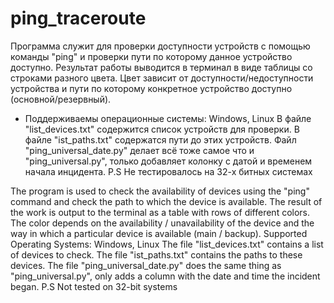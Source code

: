 # ping_traceroute
Программа служит для проверки доступности устройств с помощью команды "ping" и проверки пути по которому данное устройство доступно. Результат работы выводится в терминал в виде таблицы со строками разного цвета. Цвет зависит от доступности/недоступности устройства и пути по которому конкретное устройство доступно (основной/резервный). 
 - Поддерживаемы операционные системы: Windows, Linux
В файле "list_devices.txt" содержится список устройств для проверки.
В файле "ist_paths.txt" содержатся пути до этих устройств.
  Файл "ping_universal_date.py" делает всё тоже самое что и "ping_universal.py", только добавляет колонку с датой и временем начала инцидента.
P.S Не тестировалось на 32-х битных системах

The program is used to check the availability of devices using the "ping" command and check the path to which the device is available. The result of the work is output to the terminal as a table with rows of different colors. The color depends on the availability / unavailability of the device and the way in which a particular device is available (main / backup). 
Supported Operating Systems: Windows, Linux
The file "list_devices.txt" contains a list of devices to check.
The file "ist_paths.txt" contains the paths to these devices.
The file "ping_universal_date.py" does the same thing as "ping_universal.py", only adds a column with the date and time the incident began.
P.S Not tested on 32-bit systems
